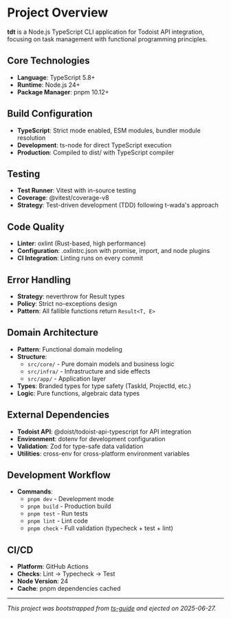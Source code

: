# Project Overview

**tdt** is a Node.js TypeScript CLI application for Todoist API integration, focusing on task management with functional programming principles.

## Core Technologies
- **Language**: TypeScript 5.8+
- **Runtime**: Node.js 24+
- **Package Manager**: pnpm 10.12+

## Build Configuration
- **TypeScript**: Strict mode enabled, ESM modules, bundler module resolution
- **Development**: ts-node for direct TypeScript execution
- **Production**: Compiled to dist/ with TypeScript compiler

## Testing
- **Test Runner**: Vitest with in-source testing
- **Coverage**: @vitest/coverage-v8
- **Strategy**: Test-driven development (TDD) following t-wada's approach

## Code Quality
- **Linter**: oxlint (Rust-based, high performance)
- **Configuration**: .oxlintrc.json with promise, import, and node plugins
- **CI Integration**: Linting runs on every commit

## Error Handling
- **Strategy**: neverthrow for Result types
- **Policy**: Strict no-exceptions design
- **Pattern**: All fallible functions return `Result<T, E>`

## Domain Architecture
- **Pattern**: Functional domain modeling
- **Structure**:
  - `src/core/` - Pure domain models and business logic
  - `src/infra/` - Infrastructure and side effects
  - `src/app/` - Application layer
- **Types**: Branded types for type safety (TaskId, ProjectId, etc.)
- **Logic**: Pure functions, algebraic data types

## External Dependencies
- **Todoist API**: @doist/todoist-api-typescript for API integration
- **Environment**: dotenv for development configuration
- **Validation**: Zod for type-safe data validation
- **Utilities**: cross-env for cross-platform environment variables

## Development Workflow
- **Commands**:
  - `pnpm dev` - Development mode
  - `pnpm build` - Production build
  - `pnpm test` - Run tests
  - `pnpm lint` - Lint code
  - `pnpm check` - Full validation (typecheck + test + lint)

## CI/CD
- **Platform**: GitHub Actions
- **Checks**: Lint → Typecheck → Test
- **Node Version**: 24
- **Cache**: pnpm dependencies cached

---

*This project was bootstrapped from [ts-guide](https://github.com/mizchi/ts-guide) and ejected on 2025-06-27.*